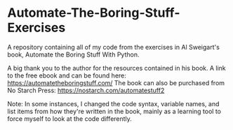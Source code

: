 # Automate-The-Boring-Stuff-Exercises
A repository containing all of my code from the exercises in Al Sweigart's book, Automate the Boring Stuff With Python.

A big thank you to the author for the resources contained in his book. A link to the free ebook and can be found here: https://automatetheboringstuff.com/ 
The book can also be purchased from No Starch Press: https://nostarch.com/automatestuff2

Note: In some instances, I changed the code syntax, variable names, and list items from how they're written in the book, mainly as a learning tool to force myself to look at the code differently. 
